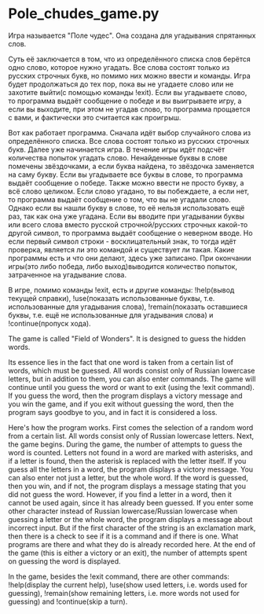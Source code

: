 # Pole_chudes_game.py
Игра называется "Поле чудес". Она создана для угадывания спрятанных слов.

Суть её заключается в том, что из определённого списка слов берётся одно слово, которое нужно угадать. Все слова состоят только из русских строчных букв, но помимо них можно ввести и команды. Игра будет продолжаться до тех пор, пока вы не угадаете слово или не захотите выйти(с помощью команды !exit). Если вы угадываете слово, то программа выдаёт сообщение о победе и вы выигрываете игру, а если вы выходите, при этом не угадав слово, то программа прощается с вами, и фактически это считается как проигрыш.

Вот как работает программа. Сначала идёт выбор случайного слова из определённого списка. Все слова состоят только из русских строчных букв. Далее уже начинается игра. В течение игры идёт подсчёт количества попыток угадать слово. Ненайденные буквы в слове помечены звёздочками, а если буква найдена, то звёздочка заменяется на саму букву. Если вы угадываете все буквы в слове, то программа выдаёт сообщение о победе. Также можно ввести не просто букву, а всё слово целиком. Если слово угадано, то вы побеждаете, а если нет, то программа выдаёт сообщение о том, что вы не угадали слово. Однако если вы нашли букву в слове, то её нельзя использовать ещё раз, так как она уже угадана. Если вы вводите при угадывании буквы или всего слова вместо русской строчной/русских строчных какой-то другой символ, то программа выдаёт сообщение о неверном вводе. Но если первый символ строки - восклицательный знак, то тогда идёт проверка, является ли это командой и существует ли такая. Какие программы есть и что они делают, здесь уже записано. При окончании игры(это либо победа, либо выход)выводится количество попыток, затраченное на угадывание слова.

В игре, помимо команды !exit, есть и другие команды: !help(вывод текущей справки), !use(показать использованные буквы, т.е. использованные для угадывания слова), !remain(показать оставшиеся буквы, т.е. ещё не использованные для угадывания слова) и !continue(пропуск хода).



The game is called "Field of Wonders". It is designed to guess the hidden words.

Its essence lies in the fact that one word is taken from a certain list of words, which must be guessed. All words consist only of Russian lowercase letters, but in addition to them, you can also enter commands. The game will continue until you guess the word or want to exit (using the !exit command). If you guess the word, then the program displays a victory message and you win the game, and if you exit without guessing the word, then the program says goodbye to you, and in fact it is considered a loss.

Here's how the program works. First comes the selection of a random word from a certain list. All words consist only of Russian lowercase letters. Next, the game begins. During the game, the number of attempts to guess the word is counted. Letters not found in a word are marked with asterisks, and if a letter is found, then the asterisk is replaced with the letter itself. If you guess all the letters in a word, the program displays a victory message. You can also enter not just a letter, but the whole word. If the word is guessed, then you win, and if not, the program displays a message stating that you did not guess the word. However, if you find a letter in a word, then it cannot be used again, since it has already been guessed. If you enter some other character instead of Russian lowercase/Russian lowercase when guessing a letter or the whole word, the program displays a message about incorrect input. But if the first character of the string is an exclamation mark, then there is a check to see if it is a command and if there is one. What programs are there and what they do is already recorded here. At the end of the game (this is either a victory or an exit), the number of attempts spent on guessing the word is displayed.

In the game, besides the !exit command, there are other commands: !help(display the current help), !use(show used letters, i.e. words used for guessing), !remain(show remaining letters, i.e. more words not used for guessing) and !continue(skip a turn).
